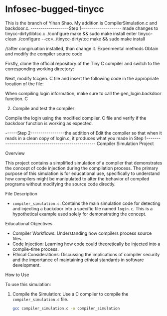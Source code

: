 # Infosec-bugged-tinycc
This is the branch of Yihan Shao. My addition is CompilerSimulation.c and backdoor.c. 
-------------------Step 1--------------------
made changes to tinycc-dirty/libtcc.c
./configure
make && sudo make install
enter tinycc-clean
./configure --cc=../tinycc-dirty/tcc
make && sudo make install

//after congiruation installed, than change it.
Experimental methods
Obtain and modify the compiler source code


Firstly, clone the official repository of the Tiny C compiler and switch to the corresponding working directory:


Next, modify tccgen. C file and insert the following code in the appropriate location of the file:

When compiling login information, make sure to call the gen_login.backdoor function. C

2. Compile and test the compiler

Compile the login using the modified compiler. C file and verify if the backdoor function is working as expected.





------Step 2-----------------the addition of Edit the compiler so that when it reads in a clean copy of login.c, it produces what you made in Step 1----------------------------------------------------
Compiler Simulation Project

Overview

This project contains a simplified simulation of a compiler that demonstrates the concept of code injection during the compilation process. The primary purpose of this simulation is for educational use, specifically to understand how compilers might be manipulated to alter the behavior of compiled programs without modifying the source code directly.

File Description

- `compiler_simulation.c`: Contains the main simulation code for detecting and injecting a backdoor into a specific file named `login.c`. This is a hypothetical example used solely for demonstrating the concept.

 Educational Objectives

- Compiler Workflows: Understanding how compilers process source files.
- Code Injection: Learning how code could theoretically be injected into a compile-time process.
- Ethical Considerations: Discussing the implications of compiler security and the importance of maintaining ethical standards in software development.

 How to Use

To use this simulation:

1. Compile the Simulation: Use a C compiler to compile the `compiler_simulation.c` file.
   ```bash
   gcc compiler_simulation.c -o compiler_simulation